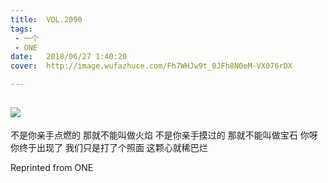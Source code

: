 ```yaml
---
title:	VOL.2090
tags:
 - 一个
 - ONE
date:	2018/06/27 1:40:20
cover:	http://image.wufazhuce.com/Fh7WHJw9t_0JFh8N0eM-VX076rDX

---
```

![](http://image.wufazhuce.com/Fh7WHJw9t_0JFh8N0eM-VX076rDX)
---

不是你亲手点燃的 那就不能叫做火焰 不是你亲手摸过的 那就不能叫做宝石 你呀你终于出现了 我们只是打了个照面 这颗心就稀巴烂
 
Reprinted from ONE
